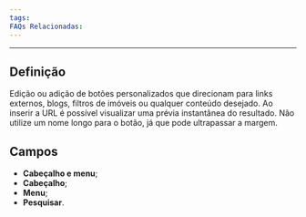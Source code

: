 ```yaml
---
tags:
FAQs Relacionadas:
---
```

---
## Definição

Edição ou adição de botões personalizados que direcionam para links externos, blogs, filtros de imóveis ou qualquer conteúdo desejado. Ao inserir a URL é possível visualizar uma prévia instantânea do resultado. Não utilize um nome longo para o botão, já que pode ultrapassar a margem.

## Campos

- **Cabeçalho e menu**;
- **Cabeçalho**;
- **Menu**;
- **Pesquisar**.